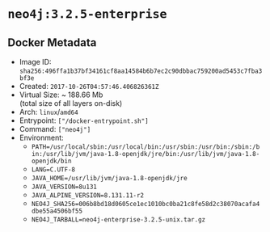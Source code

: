 # `neo4j:3.2.5-enterprise`

## Docker Metadata

- Image ID: `sha256:496ffa1b37bf34161cf8aa14584b6b7ec2c90dbbac759200ad5453c7fba3bf3e`
- Created: `2017-10-26T04:57:46.406826361Z`
- Virtual Size: ~ 188.66 Mb  
  (total size of all layers on-disk)
- Arch: `linux`/`amd64`
- Entrypoint: `["/docker-entrypoint.sh"]`
- Command: `["neo4j"]`
- Environment:
  - `PATH=/usr/local/sbin:/usr/local/bin:/usr/sbin:/usr/bin:/sbin:/bin:/usr/lib/jvm/java-1.8-openjdk/jre/bin:/usr/lib/jvm/java-1.8-openjdk/bin`
  - `LANG=C.UTF-8`
  - `JAVA_HOME=/usr/lib/jvm/java-1.8-openjdk/jre`
  - `JAVA_VERSION=8u131`
  - `JAVA_ALPINE_VERSION=8.131.11-r2`
  - `NEO4J_SHA256=006b8bd18d0605ce1ec1010bc0ba21c8fe58d2c38070acafa4dbe55a4506bf55`
  - `NEO4J_TARBALL=neo4j-enterprise-3.2.5-unix.tar.gz`
